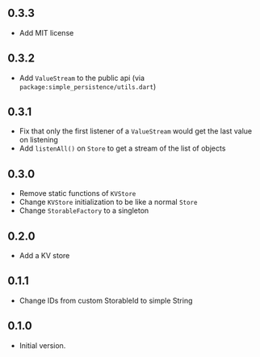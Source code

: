 ## 0.3.3

* Add MIT license

## 0.3.2

* Add `ValueStream` to the public api (via `package:simple_persistence/utils.dart`)

## 0.3.1

* Fix that only the first listener of a `ValueStream` would get the last value on listening
* Add `listenAll()` on `Store` to get a stream of the list of objects

## 0.3.0

* Remove static functions of `KVStore`
* Change `KVStore` initialization to be like a normal `Store`
* Change `StorableFactory` to a singleton

## 0.2.0

* Add a KV store

## 0.1.1

* Change IDs from custom StorableId to simple String

## 0.1.0

* Initial version.
